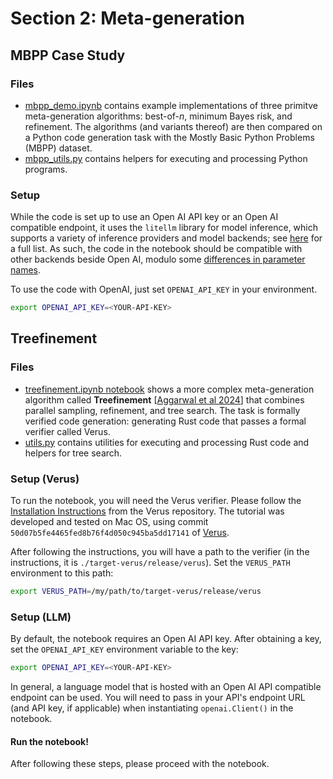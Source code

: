 # Section 2: Meta-generation

## MBPP Case Study

### Files
- [mbpp_demo.ipynb](./mbpp/mbpp_demo.ipynb) contains example implementations of three primitve meta-generation algorithms: best-of-$n$, minimum Bayes risk, and refinement. The algorithms (and variants thereof) are then compared on a Python code generation task with the Mostly Basic Python Problems (MBPP) dataset.
- [mbpp_utils.py](./mbpp/mbpp_utils.py) contains helpers for executing and processing Python programs.

### Setup

While the code is set up to use an Open AI API key or an Open AI compatible endpoint, it uses the `litellm` library for model inference, which supports a variety of inference providers and model backends; see [here](https://arxiv.org/abs/2304.05128) for a full list. As such, the code in the notebook should be compatible with other backends beside Open AI, modulo some [differences in parameter names](https://docs.litellm.ai/docs/completion/input). 

To use the code with OpenAI, just set `OPENAI_API_KEY` in your environment.
```bash
export OPENAI_API_KEY=<YOUR-API-KEY>
```


## Treefinement

### Files
- [treefinement.ipynb notebook](./treefinement/treefinement.ipynb) shows a more complex meta-generation algorithm called **Treefinement** [[Aggarwal et al 2024]()] that combines parallel sampling, refinement, and tree search. The task is formally verified code generation: generating Rust code that passes a formal verifier called Verus. 
- [utils.py](./treefinement/utils.py) contains utilities for executing and processing Rust code and helpers for tree search.

### Setup (Verus)

To run the notebook, you will need the Verus verifier. Please follow the [Installation Instructions](https://github.com/verus-lang/verus/blob/main/INSTALL.md) from the Verus repository. The tutorial was developed and tested on Mac OS, using commit `50d07b5fe4465fed8b76f4d050c945ba5dd17141` of [Verus](https://github.com/verus-lang/verus).

After following the instructions, you will have a path to the verifier (in the instructions, it is `./target-verus/release/verus`). Set the `VERUS_PATH` environment to this path:
```bash
export VERUS_PATH=/my/path/to/target-verus/release/verus
```



### Setup (LLM)

By default, the notebook requires an Open AI API key. After obtaining a key, set the `OPENAI_API_KEY` environment variable to the key:
```bash
export OPENAI_API_KEY=<YOUR-API-KEY>
```

In general, a language model that is hosted with an Open AI API compatible endpoint can be used. You will need to pass in your API's endpoint URL (and API key, if applicable) when instantiating `openai.Client()` in the notebook.

#### Run the notebook!
After following these steps, please proceed with the notebook.

